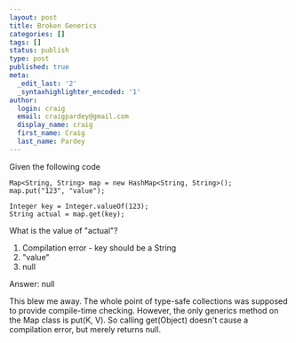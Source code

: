```yaml
---
layout: post
title: Broken Generics
categories: []
tags: []
status: publish
type: post
published: true
meta:
  _edit_last: '2'
  _syntaxhighlighter_encoded: '1'
author:
  login: craig
  email: craigpardey@gmail.com
  display_name: craig
  first_name: Craig
  last_name: Pardey
---
```


Given the following code  

	Map<String, String> map = new HashMap<String, String>();  
	map.put("123", "value");

	Integer key = Integer.valueOf(123);  
	String actual = map.get(key);  

What is the value of "actual"?

  1. Compilation error - key should be a String
  2. "value"
  3. null

Answer: null

This blew me away. The whole point of type-safe collections was supposed to
provide compile-time checking. However, the only generics method on the Map
class is put(K, V). So calling get(Object) doesn't cause a compilation error,
but merely returns null.

